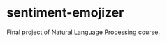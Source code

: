 # sentiment-emojizer
Final project of [Natural Language Processing](http://www.sauleh.ir/nlp99/) course.